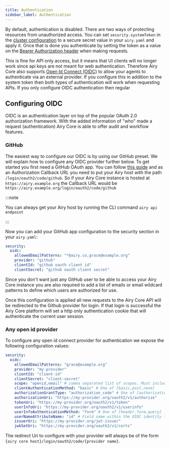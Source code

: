 ```yaml
---
title: Authentication
sidebar_label: Authentication
---
```


By default, authentication is disabled. There are two ways of protecting resources from unauthorized access.
You can set `security.systemToken` in the [cluster configuration](getting-started/installation/configuration.md) to a secure secret value in your `airy.yaml` and apply it. Once that is done you authenticate by setting the token as a value on the [Bearer Authorization header](https://tools.ietf.org/html/rfc6750#section-2.1) when making requests.

This is fine for API only access, but it means that UI clients will no longer work since api keys are not meant for web authentication. Therefore Airy Core also supports [Open Id Connect (OIDC)](https://openid.net/connect/) to allow your agents to authenticate via an external provider. If you configure this in addition to the system token then both types of authentication will work when requesting APIs. If you only configure OIDC authentication then regular

## Configuring OIDC

OIDC is an authentication layer on top of the popular OAuth 2.0 authorization framework. With the added information of
"who" made a request (authentication) Airy Core is able to offer audit and workflow features.

### GitHub

The easiest way to configure our OIDC is by using our GitHub preset. We will explain how to configure any OIDC provider further below. To get started you first need a GitHub OAuth app. You can follow [this guide](https://docs.github.com/en/developers/apps/creating-an-oauth-app) and as an Authorization Callback URL you need to put your Airy host with the
path `/login/oauth2/code/github`. So if your Airy Core instance is hosted at `https://airy.example.org` the Callback URL
would be `https://airy.example.org/login/oauth2/code/github`

:::note

You can always get your Airy host by running the CLI command `airy api endpoint`

:::

Now you can add your GitHub app configuration to the security section in your `airy.yaml`:

```yaml
security:
  oidc:
    allowedEmailPatterns: "*@airy.co,grace@example.org"
    provider: "github"
    clientId: "github oauth client id"
    clientSecret: "github oauth client secret"
```

Since you don't want just any GitHub user to be able to access your Airy Core instance you are also required to add
a list of emails or email wildcard patterns to define which users are authorized for use.

Once this configuration is applied all new requests to the Airy Core API will be redirected to the Github
provider for login. If that login is successful the Airy Core platform will set a http only authentication cookie
that will authenticate the current user session.

### Any open id provider

To configure any open id connect provider for authentication we expose the following configuration values:

```yaml
security:
  oidc:
    allowedEmailPatterns: "grace@example.org"
    provider: "my-provider"
    clientId: "client-id"
    clientSecret: "client-secret"
    scope: "openid,email" # comma separated list of scopes. Must include "openid"
    clientAuthenticationMethod: "basic" # One of [basic,post,none]
    authorizationGrantType: "authorization_code" # One of [authorization_code,implicit,refresh_token,client_credentials,password]
    authorizationUri: "https://my-provider.org/oauth2/v1/authorize"
    tokenUri: "https://my-provider.org/oauth2/v1/token"
    userInfoUri: "https://my-provider.org/oauth2/v1/userinfo"
    userInfoAuthenticationMethod: "form" # One of [header,form,query]
    userNameAttributeName: "id" # Field name within the OIDC identity token that uniquely identifies the user
    issuerUri: "https://my-provider.org/jwt-issuer"
    jwkSetUri: "https://my-provider.org/oauth2/v1/certs"
```

The redirect Uri to configure with your provider will always be of the form `{airy core host}/login/oauth2/code/{provider name}`.
